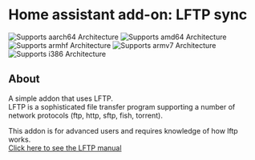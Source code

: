 # Home assistant add-on: LFTP sync

![Supports aarch64 Architecture](https://img.shields.io/badge/aarch64-yes-green.svg)
![Supports amd64 Architecture](https://img.shields.io/badge/amd64-yes-green.svg)
![Supports armhf Architecture](https://img.shields.io/badge/armhf-yes-green.svg)
![Supports armv7 Architecture](https://img.shields.io/badge/armv7-yes-green.svg)
![Supports i386 Architecture](https://img.shields.io/badge/i386-yes-green.svg)

## About

A simple addon that uses LFTP.  
LFTP is a sophisticated file transfer program supporting a number of network protocols (ftp, http, sftp, fish, torrent).  

This addon is for advanced users and requires knowledge of how lftp works.  
[Click here to see the LFTP manual](https://lftp.yar.ru/lftp-man.html)  
